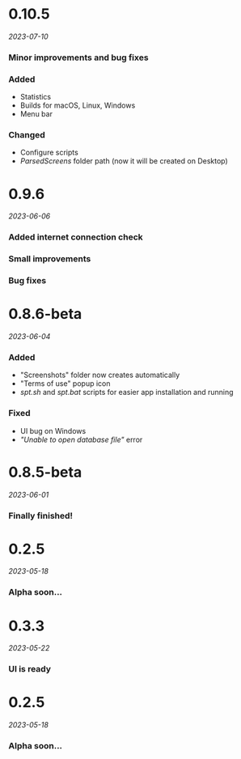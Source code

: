 # 0.10.5
*2023-07-10*

### Minor improvements and bug fixes
### Added
- Statistics
- Builds for macOS, Linux, Windows
- Menu bar
### Changed
- Configure scripts
- *ParsedScreens* folder path (now it will be created on Desktop)


# 0.9.6
*2023-06-06*

### Added internet connection check
### Small improvements
### Bug fixes


# 0.8.6-beta
*2023-06-04*

### Added
- "Screenshots" folder now creates automatically
- "Terms of use" popup icon 
- *spt.sh* and *spt.bat* scripts for easier app installation and running
### Fixed
- UI bug on Windows
- *"Unable to open database file"* error


# 0.8.5-beta
*2023-06-01*

### Finally finished!


# 0.2.5
*2023-05-18*

### Alpha soon...


# 0.3.3
*2023-05-22*

### UI is ready


# 0.2.5
*2023-05-18*

### Alpha soon...